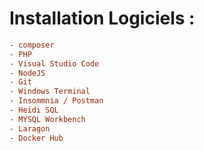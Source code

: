 # Installation Logiciels : 
```ini
- composer
- PHP
- Visual Studio Code
- NodeJS
- Git 
- Windows Terminal
- Insommnia / Postman 
- Heidi SQL
- MYSQL Workbench
- Laragon
- Docker Hub 
```